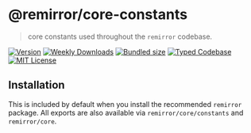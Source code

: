 # @remirror/core-constants

> core constants used throughout the `remirror` codebase.

[![Version][version]][npm] [![Weekly Downloads][downloads-badge]][npm] [![Bundled size][size-badge]][size] [![Typed Codebase][typescript]](#) [![MIT License][license]](#)

[version]: https://flat.badgen.net/npm/v/@remirror/core-constants/next
[npm]: https://npmjs.com/package/@remirror/core-constants/v/next
[license]: https://flat.badgen.net/badge/license/MIT/purple
[size]: https://bundlephobia.com/result?p=@remirror/core-constants@next
[size-badge]: https://flat.badgen.net/bundlephobia/minzip/@remirror/core-constants@next
[typescript]: https://flat.badgen.net/badge/icon/TypeScript?icon=typescript&label
[downloads-badge]: https://badgen.net/npm/dw/@remirror/core-constants/red?icon=npm

## Installation

This is included by default when you install the recommended `remirror` package. All exports are also available via `remirror/core/constants` and `remirror/core`.
